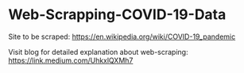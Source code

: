 # Web-Scrapping-COVID-19-Data

Site to be scraped:  https://en.wikipedia.org/wiki/COVID-19_pandemic

Visit blog for detailed explanation about web-scraping: https://link.medium.com/UhkxlQXMh7
